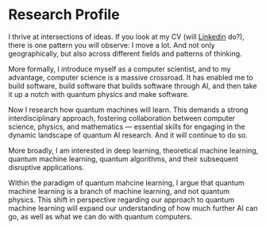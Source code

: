 # Research Profile

I thrive at intersections of ideas. If you look at my CV (will [Linkedin](https://www.linkedin.com/in/lirandepira/) do?), there is one pattern you will observe: I move a lot. And not only geographically, but also across different fields and patterns of thinking.

More formally, I introduce myself as a computer scientist, and to my advantage, computer science is a massive crossroad. It has enabled me to build software, build software that builds software through AI, and then take it up a notch with quantum physics and make software.

Now I research how quantum machines will learn. This demands a strong interdisciplinary approach, fostering collaboration between computer science, physics, and mathematics — essential skills for engaging in the dynamic landscape of quantum AI research. And it will continue to do so.

More broadly, I am interested in deep learning, theoretical machine learning, quantum machine learning, quantum algorithms, and their subsequent disruptive applications.

Within the paradigm of quantum mahcine learning, I argue that quantum machine learning is a branch of machine learning, and not quantum physics. This shift in perspective regarding our approach to quantum machine learning will expand our understanding of how much further AI can go, as well as what we can do with quantum computers.
